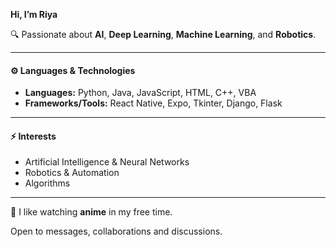 **Hi, I’m Riya**

🔍 Passionate about **AI**, **Deep Learning**, **Machine Learning**, and **Robotics**.

---

#### ⚙️ Languages & Technologies
- **Languages:** Python, Java, JavaScript, HTML, C++, VBA
- **Frameworks/Tools:** React Native, Expo, Tkinter, Django, Flask

---

#### ⚡ Interests  
- Artificial Intelligence & Neural Networks  
- Robotics & Automation  
- Algorithms

---

🌱 I like watching **anime** in my free time.

Open to messages, collaborations and discussions.

